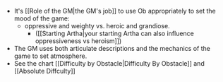 - It's [[Role of the GM|the GM's job]] to use Ob appropriately to set the mood of the game: 
	- oppressive and weighty vs. heroic and grandiose.
		- ([[Starting Artha|your starting Artha can also influence oppressiveness vs heroism]])
- The GM uses both articulate descriptions and the mechanics of the game to set atmosphere.
- See the chart [[Difficulty by Obstacle|Difficulty By Obstacle]] and [[Absolute Diffculty]]